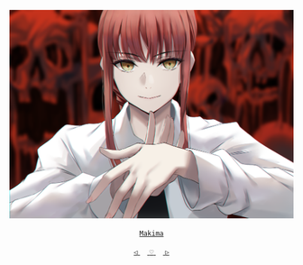 <div align="center">

 

 [![@ikx7a](https://github.com/ikx7a/Waifu/blob/main/Resources/Makima.png)](https://github.com/ikx7a)


  <a href="https://anilist.co/character/137080/Makima"> `Makima` </a>



<a href="https://github.com/ikx7a/Waifu/tree/main/Mai%20Sakurajima"> `◁` </a>ㅤ<a href="https://github.com/ikx7a/Waifu"> `♡` </a>ㅤ<a href="https://github.com/ikx7a/Waifu/tree/main/Miku%20Nakano"> `▷` </a>

</div>

